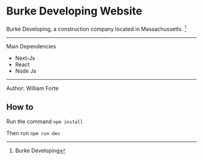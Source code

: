 # Burke Developing Website

Burke Developing, a construction company located in Massachussetts. [^1]

[^1]: Burke Developing

---

Main Dependencies
-  Next-Js
-  React
-  Node Js

---

Author: William Forte



## How to

Run the command `npm install`

Then run `npm run dev`

